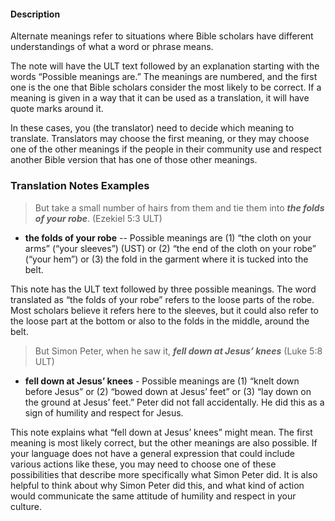 
#### Description

Alternate meanings refer to situations where Bible scholars have different understandings of what a word or phrase means.

The note will have the ULT text followed by an explanation starting with the words “Possible meanings are.” The meanings are numbered, and the first one is the one that Bible scholars consider the most likely to be correct. If a meaning is given in a way that it can be used as a translation, it will have quote marks around it.

In these cases, you (the translator) need to decide which meaning to translate. Translators may choose the first meaning, or they may choose one of the other meanings if the people in their community use and respect another Bible version that has one of those other meanings.

### Translation Notes Examples

> But take a small number of hairs from them and tie them into ***the folds of your robe***. (Ezekiel 5:3 ULT)

* **the folds of your robe** -- Possible meanings are (1) “the cloth on your arms” (“your sleeves”) (UST) or (2) “the end of the cloth on your robe” (“your hem”) or (3) the fold in the garment where it is tucked into the belt.

This note has the ULT text followed by three possible meanings. The word translated as “the folds of your robe” refers to the loose parts of the robe. Most scholars believe it refers here to the sleeves, but it could also refer to the loose part at the bottom or also to the folds in the middle, around the belt.

> But Simon Peter, when he saw it, ***fell down at Jesus’ knees*** (Luke 5:8 ULT)

* **fell down at Jesus’ knees** - Possible meanings are (1) “knelt down before Jesus” or (2) “bowed down at Jesus’ feet” or (3) “lay down on the ground at Jesus’ feet.” Peter did not fall accidentally. He did this as a sign of  humility and respect for Jesus.

This note explains what “fell down at Jesus’ knees” might mean. The first meaning is most likely correct, but the other meanings are also possible. If your language does not have a general expression that could include various actions like these, you may need to choose one of these possibilities that describe more specifically what Simon Peter did. It is also helpful to think about why Simon Peter did this, and what kind of action would communicate the same attitude of humility and respect in your culture.